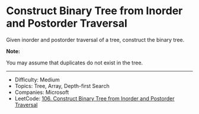 # Construct Binary Tree from Inorder and Postorder Traversal

Given inorder and postorder traversal of a tree, construct the binary tree.

**Note:**

You may assume that duplicates do not exist in the tree.

---

* Difficulty: Medium
* Topics: Tree, Array, Depth-first Search
* Companies: Microsoft
* LeetCode: [106. Construct Binary Tree from Inorder and Postorder Traversal](https://leetcode.com/problems/construct-binary-tree-from-inorder-and-postorder-traversal/description/)
